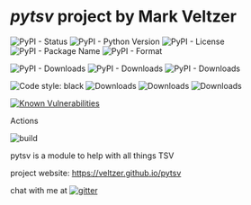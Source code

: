 
# *pytsv* project by Mark Veltzer

![PyPI - Status](https://img.shields.io/pypi/status/pytsv)
![PyPI - Python Version](https://img.shields.io/pypi/pyversions/pytsv)
![PyPI - License](https://img.shields.io/pypi/l/pytsv)
![PyPI - Package Name](https://img.shields.io/pypi/v/pytsv)
![PyPI - Format](https://img.shields.io/pypi/format/pytsv)

![PyPI - Downloads](https://img.shields.io/pypi/dd/pytsv)
![PyPI - Downloads](https://img.shields.io/pypi/dw/pytsv)
![PyPI - Downloads](https://img.shields.io/pypi/dm/pytsv)

![Code style: black](https://img.shields.io/badge/code%20style-black-000000.svg)
![Downloads](https://pepy.tech/badge/pytsv)
![Downloads](https://pepy.tech/badge/pytsv/month)
![Downloads](https://pepy.tech/badge/pytsv/week)

[![Known Vulnerabilities](https://snyk.io/test/github/veltzer/pytsv/badge.svg?targetFile=requirements.txt)](https://snyk.io/test/github/veltzer/pytsv?targetFile=requirements.txt)


Actions

![build](https://github.com/veltzer/pytsv/workflows/build/badge.svg)

pytsv is a module to help with all things TSV

project website: https://veltzer.github.io/pytsv

chat with me at [![gitter](https://badges.gitter.im/Join%20Chat.svg)](https://gitter.im/veltzer/mark.veltzer)


